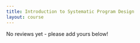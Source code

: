 ```yaml
---
title: Introduction to Systematic Program Design
layout: course
---
```


No reviews yet - please add yours below!
